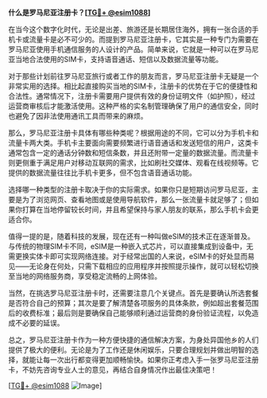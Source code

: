 **什么是罗马尼亚注册卡？[[TG💪+ @esim1088](https://t.me/s/esim1088)]**

在当今这个数字化时代，无论是出差、旅游还是长期居住海外，拥有一张合适的手机卡或流量卡是必不可少的。而提到罗马尼亚注册卡，它其实是一种专门为需要在罗马尼亚使用手机通信服务的人设计的产品。简单来说，它就是一种可以在罗马尼亚当地合法使用的SIM卡，支持语音通话、短信以及数据流量等功能。

对于那些计划前往罗马尼亚旅行或者工作的朋友而言，罗马尼亚注册卡无疑是一个非常实用的选择。相比起直接购买当地的SIM卡，注册卡的优势在于它的便捷性和合法性。通常情况下，注册卡需要用户提供有效的身份证明文件（如护照），经过运营商审核后才能激活使用。这种严格的实名制管理确保了用户的通信安全，同时也避免了因非法使用通讯工具而带来的麻烦。

那么，罗马尼亚注册卡具体有哪些种类呢？根据用途的不同，它可以分为手机卡和流量卡两大类。手机卡主要面向需要频繁进行语音通话和发送短信的用户，这类卡通常包含一定的通话分钟数和短信条数，并且还附带一定量的数据流量。而流量卡则更侧重于满足用户对移动互联网的需求，比如刷社交媒体、观看在线视频等。它提供的数据流量往往比手机卡更多，但不包含语音通话功能。

选择哪一种类型的注册卡取决于你的实际需求。如果你只是短期访问罗马尼亚，主要是为了浏览网页、查看地图或是使用导航软件，那么一张流量卡就足够了；但如果你打算在当地停留较长时间，并且希望保持与家人朋友的联系，那么手机卡会更适合你。

值得一提的是，随着科技的发展，现在还有一种叫做eSIM的技术正在逐渐普及。与传统的物理SIM卡不同，eSIM是一种嵌入式芯片，可以直接集成到设备中，无需更换实体卡即可实现网络连接。对于经常出国的人来说，eSIM卡的好处显而易见——无论身在何处，只需下载相应的应用程序并按照提示操作，就可以轻松切换至当地的网络服务商，享受稳定流畅的上网体验。

当然，在挑选罗马尼亚注册卡时，还需要注意几个关键点。首先是要确认所选套餐是否符合自己的预算；其次是要了解清楚各项服务的具体条款，例如超出套餐范围后的收费标准；最后则是要确保自己能够顺利通过运营商的身份验证流程，以免造成不必要的延误。

总之，罗马尼亚注册卡作为一种方便快捷的通信解决方案，为身处异国他乡的人们提供了极大的便利。无论是为了工作还是休闲娱乐，只要合理规划并做出明智的选择，就能让每一次出行都变得更加顺畅愉快。如果你正考虑入手一张罗马尼亚注册卡，不妨先咨询专业人士的意见，再结合自身情况作出最佳决策吧！

[[TG💪+ @esim1088](https://t.me/s/esim1088) ![Image](https://i.postimg.cc/4NQfJmqS/Snipaste-2025-05-13-00-14-12.png)]